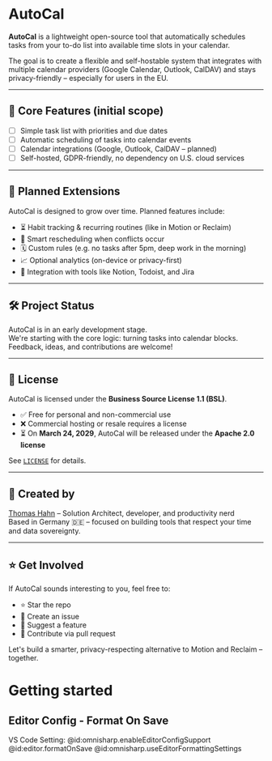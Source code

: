 # AutoCal

**AutoCal** is a lightweight open-source tool that automatically schedules tasks from your to-do list into available time slots in your calendar.

The goal is to create a flexible and self-hostable system that integrates with multiple calendar providers (Google Calendar, Outlook, CalDAV) and stays privacy-friendly – especially for users in the EU.

---

## 🔧 Core Features (initial scope)

- [ ] Simple task list with priorities and due dates
- [ ] Automatic scheduling of tasks into calendar events
- [ ] Calendar integrations (Google, Outlook, CalDAV – planned)
- [ ] Self-hosted, GDPR-friendly, no dependency on U.S. cloud services

---

## 🚧 Planned Extensions

AutoCal is designed to grow over time. Planned features include:

- ⏳ Habit tracking & recurring routines (like in Motion or Reclaim)
- 🧠 Smart rescheduling when conflicts occur
- 🗓️ Custom rules (e.g. no tasks after 5pm, deep work in the morning)
- 📈 Optional analytics (on-device or privacy-first)
- 🧩 Integration with tools like Notion, Todoist, and Jira

---

## 🛠️ Project Status

AutoCal is in an early development stage.  
We're starting with the core logic: turning tasks into calendar blocks.  
Feedback, ideas, and contributions are welcome!

---

## 📜 License

AutoCal is licensed under the **Business Source License 1.1 (BSL)**.

- ✅ Free for personal and non-commercial use
- ❌ Commercial hosting or resale requires a license
- ⏳ On **March 24, 2029**, AutoCal will be released under the **Apache 2.0 license**

See [`LICENSE`](./LICENSE) for details.

---

## 👤 Created by

[Thomas Hahn](https://github.com/thomashahn623) – Solution Architect, developer, and productivity nerd  
Based in Germany 🇩🇪 – focused on building tools that respect your time and data sovereignty.

---

## ⭐️ Get Involved

If AutoCal sounds interesting to you, feel free to:
- ⭐ Star the repo
- 🐛 Create an issue
- 🔧 Suggest a feature
- 🤝 Contribute via pull request

Let's build a smarter, privacy-respecting alternative to Motion and Reclaim – together.


# Getting started
## Editor Config - Format On Save
VS Code Setting: @id:omnisharp.enableEditorConfigSupport @id:editor.formatOnSave @id:omnisharp.useEditorFormattingSettings 
